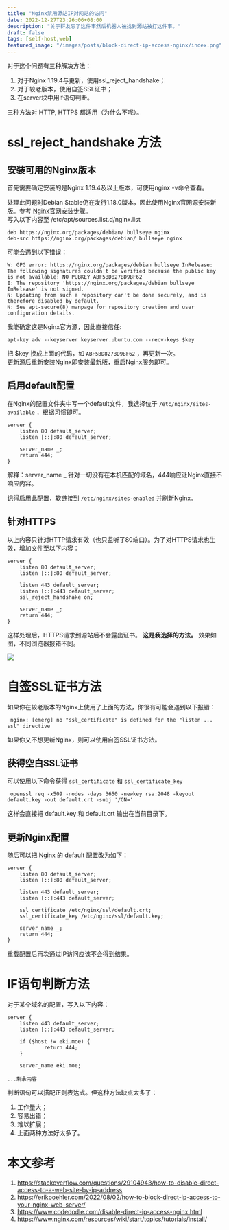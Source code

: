 ```yaml
---
title: "Nginx禁用源站IP对网站的访问"
date: 2022-12-27T23:26:06+08:00
description: "关于群友忘了这件事然后机器人被找到源站被打这件事。"
draft: false
tags: [self-host,web]
featured_image: "/images/posts/block-direct-ip-access-nginx/index.png"
---
```


对于这个问题有三种解决方法：
1. 对于Nginx 1.19.4与更新，使用ssl_reject_handshake；
2. 对于较老版本，使用自签SSL证书；
3. 在server块中用if语句判断。

三种方法对 HTTP, HTTPS 都适用（为什么不呢）。

# ssl_reject_handshake 方法

## 安装可用的Nginx版本

首先需要确定安装的是Nginx 1.19.4及以上版本，可使用nginx -v命令查看。

处理此问题时Debian Stable仍在发行1.18.0版本，因此使用Nginx官网源安装新版。参考 [Nginx官网安装步骤](https://www.nginx.com/resources/wiki/start/topics/tutorials/install/)。  
写入以下内容至 /etc/apt/sources.list.d/nginx.list

    deb https://nginx.org/packages/debian/ bullseye nginx
    deb-src https://nginx.org/packages/debian/ bullseye nginx

可能会遇到以下错误：

    W: GPG error: https://nginx.org/packages/debian bullseye InRelease: The following signatures couldn't be verified because the public key is not available: NO_PUBKEY ABF5BD827BD9BF62
    E: The repository 'https://nginx.org/packages/debian bullseye InRelease' is not signed.
    N: Updating from such a repository can't be done securely, and is therefore disabled by default.
    N: See apt-secure(8) manpage for repository creation and user configuration details.

我能确定这是Nginx官方源，因此直接信任:

    apt-key adv --keyserver keyserver.ubuntu.com --recv-keys $key

把 $key 换成上面的代码，如 `ABF5BD827BD9BF62` ，再更新一次。  
更新源后重新安装Nginx即安装最新版，重启Nginx服务即可。

## 启用default配置

在Nginx的配置文件夹中写一个default文件，我选择位于 `/etc/nginx/sites-available` ，根据习惯即可。

    server {
        listen 80 default_server;
        listen [::]:80 default_server;
 
        server_name _;
        return 444;
    }

解释：server_name _ 针对一切没有在本机匹配的域名，444响应让Nginx直接不响应内容。

记得启用此配置，软链接到 `/etc/nginx/sites-enabled` 并刷新Nginx。

## 针对HTTPS

以上内容只针对HTTP请求有效（也只监听了80端口）。为了对HTTPS请求也生效，增加文件至以下内容：

    server {
        listen 80 default_server;
        listen [::]:80 default_server;

        listen 443 default_server;
        listen [::]:443 default_server;
        ssl_reject_handshake on;

        server_name _;
        return 444;
    }

这样处理后，HTTPS请求到源站后不会露出证书。 **这是我选择的方法。** 效果如图，不同浏览器报错不同。

![](/images/posts/block-direct-ip-access-nginx/ssl_error.png)

# 自签SSL证书方法

如果你在较老版本的Nginx上使用了上面的方法，你很有可能会遇到以下报错：

     nginx: [emerg] no "ssl_certificate" is defined for the "listen ... ssl" directive

如果你又不想更新Nginx，则可以使用自签SSL证书方法。

## 获得空白SSL证书

可以使用以下命令获得 `ssl_certificate` 和 `ssl_certificate_key`

     openssl req -x509 -nodes -days 3650 -newkey rsa:2048 -keyout default.key -out default.crt -subj '/CN='

这样会直接把 default.key 和 default.crt 输出在当前目录下。

## 更新Nginx配置

随后可以把 Nginx 的 default 配置改为如下：

    server {
        listen 80 default_server;
        listen [::]:80 default_server;
        
        listen 443 default_server;
        listen [::]:443 default_server;
 
        ssl_certificate /etc/nginx/ssl/default.crt;
        ssl_certificate_key /etc/nginx/ssl/default.key;
 
        server_name _;
        return 444;
    }

重载配置后再次通过IP访问应该不会得到结果。

# IF语句判断方法

对于某个域名的配置，写入以下内容：

    server {
        listen 443 default_server;
        listen [::]:443 default_server;
 
        if ($host != eki.moe) {
                return 444;
        }
 
        server_name eki.moe;
 
    ...剩余内容

判断语句可以搭配正则表达式。但这种方法缺点太多了：

1. 工作量大；
2. 容易出错；
3. 难以扩展；
4. 上面两种方法好太多了。

# 本文参考

1. https://stackoverflow.com/questions/29104943/how-to-disable-direct-access-to-a-web-site-by-ip-address
2. https://erikpoehler.com/2022/08/02/how-to-block-direct-ip-access-to-your-nginx-web-server/
3. https://www.codedodle.com/disable-direct-ip-access-nginx.html
4. https://www.nginx.com/resources/wiki/start/topics/tutorials/install/
